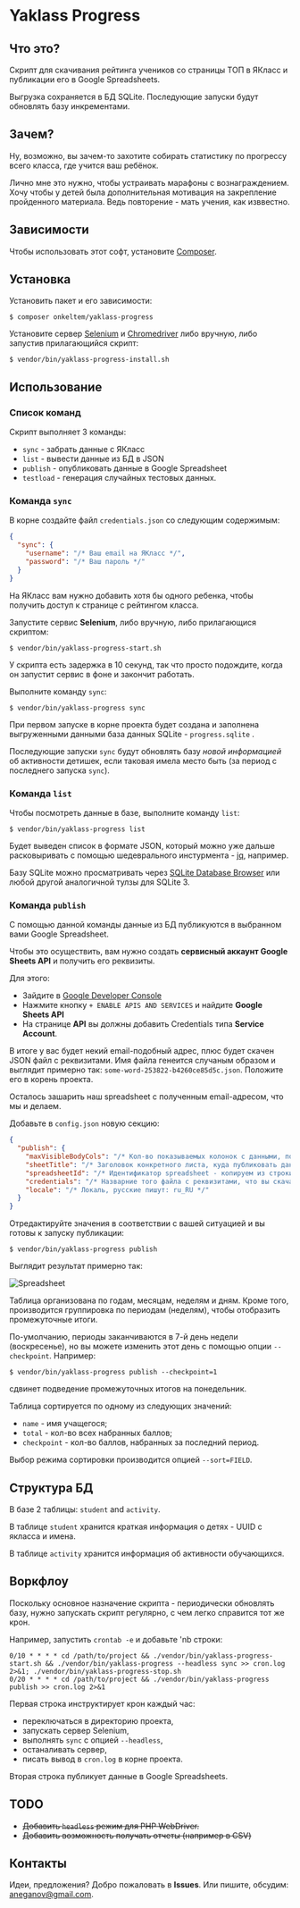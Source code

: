 # Yaklass Progress

## Что это?

Скрипт для скачивания рейтинга учеников со страницы ТОП в ЯКласс и публикации
его в Google Spreadsheets.

Выгрузка сохраняется в БД SQLite. Последующие запуски будут обновлять базу инкрементами.

## Зачем?

Ну, возможно, вы зачем-то захотите собирать статистику по прогрессу всего класса,
где учится ваш ребёнок.

Лично мне это нужно, чтобы устраивать марафоны с вознаграждением. Хочу чтобы
у детей была дополнительная мотивация на закрепление пройденного материала.
Ведь повторение - мать учения, как изввестно.

## Зависимости

Чтобы использовать этот софт, установите [Composer](https://getcomposer.org/).

## Установка

Установить пакет и его зависимости:

```
$ composer onkeltem/yaklass-progress
```

Установите сервер [Selenium](http://selenium-release.storage.googleapis.com/index.html)
и [Chromedriver](https://sites.google.com/a/chromium.org/chromedriver/downloads) либо вручную,
либо запустив прилагающийся скрипт:

```
$ vendor/bin/yaklass-progress-install.sh
```

## Использование

### Список команд

Скрипт выполняет 3 команды:

* `sync` - забрать данные с ЯКласс
* `list` - вывести данные из БД в JSON
* `publish` - опубликовать данные в Google Spreadsheet
* `testload` - генерация случайных тестовых данных.

### Команда `sync`

В корне создайте файл `credentials.json` со следующим содержимым:

```json
{
  "sync": {
    "username": "/* Ваш email на ЯКласс */",
    "password": "/* Ваш пароль */"
  }
}
```

На ЯКласс вам нужно добавить хотя бы одного ребенка, чтобы получить доступ к странице с рейтингом класса.

Запустите сервис **Selenium**, либо вручную, либо прилагающися скриптом:

```
$ vendor/bin/yaklass-progress-start.sh
```

У скрипта есть задержка в 10 секунд, так что просто подождите, когда он запустит сервис в фоне и закончит работать.

Выполните команду `sync`:

```
$ vendor/bin/yaklass-progress sync
```

При первом запуске в корне проекта будет создана и заполнена выгруженными данными база данных
SQLite - `progress.sqlite` .

Последующие запуски `sync` будут обновлять базу *новой информацией* об активности
детишек, если таковая имела место быть (за период с последнего запуска `sync`). 

### Команда `list`

Чтобы посмотреть данные в базе, выполните команду `list`:

```
$ vendor/bin/yaklass-progress list
```

Будет выведен список в формате JSON, который можно уже дальше расковыривать с помощью
шедеврального инстурмента - [jq](https://stedolan.github.io/jq/), например.

Базу SQLite можно просматривать через
[SQLite Database Browser](https://sqlitebrowser.org/) или любой другой аналогичной
тулзы для SQLite 3.

### Команда `publish`

С помощью данной команды данные из БД публикуются в выбранном вами Google Spreadsheet.

Чтобы это осуществить, вам нужно создать **сервисный аккаунт Google Sheets API** и
получить его реквизиты.

Для этого:

* Зайдите в [Google Developer Console](https://console.developers.google.com/)
* Нажмите кнопку `+ ENABLE APIS AND SERVICES` и найдите **Google Sheets API**
* На странице **API** вы должны добавить Credentials типа **Service Account**.

В итоге у вас будет некий email-подобный адрес, плюс будет скачен JSON файл с реквизитами.
Имя файла генеится случаным образом и выглядит примерно так: `some-word-253822-b4260ce85d5c.json`.
Положите его в корень проекта.

Осталось зашарить наш spreadsheet с полученным email-адресом, что мы и делаем.

Добавьте в `config.json` новую секцию:

```json
{
  "publish": {
    "maxVisibleBodyCols": "/* Кол-во показываемых колонок с данными, по-умолчанию: 50 */",
    "sheetTitle": "/* Заголовок конкретного листа, куда публиковать данные */",
    "spreadsheetId": "/* Идентификатор spreadsheet - копируем из строки адреса */",
    "credentials": "/* Назварние того файла с реквизитами, что вы скачали, например: some-word-253822-b4260ce85d5c.json */",
    "locale": "/* Локаль, русские пишут: ru_RU */"
  }
}
```

Отредактируйте значения в соответствии с вашей ситуацией и вы готовы к запуску публикации:

```
$ vendor/bin/yaklass-progress publish
```

Выглядит результат примерно так:

![Spreadsheet](https://i.gyazo.com/e96e34aaa32b2052baa9802a85462b32.png)

Таблица организована по годам, месяцам, неделям и дням.
Кроме того, производится группировка по периодам (неделям), чтобы
отобразить промежуточные итоги.

По-умолчанию, периоды заканчиваются в 7-й день недели (воскресенье),
но вы можете изменить этот день с помощью опции `--checkpoint`. Например:

```
$ vendor/bin/yaklass-progress publish --checkpoint=1
```

сдвинет подведение промежуточных итогов на понедельник.

Таблица сортируется по одному из следующих значений:

* `name` - имя учащегося;
* `total` - кол-во всех набранных баллов;
* `checkpoint` - кол-во баллов, набранных за последний период.

Выбор режима сортировки производится опцией `--sort=FIELD`.

## Структура БД

В базе 2 таблицы: `student` and `activity`.

В таблице `student` хранится краткая информация о детях - UUID с якласса и имена.

В таблице `activity` хранится информация об активности обучающихся.

## Воркфлоу

Поскольку основное назначение скрипта - периодически обновлять базу, нужно
запускать скрипт регулярно, с чем легко справится тот же крон.

Например, запустить `crontab -e` и добавьте 'nb строки:
 
```
0/10 * * * * cd /path/to/project && ./vendor/bin/yaklass-progress-start.sh && ./vendor/bin/yaklass-progress --headless sync >> cron.log 2>&1; ./vendor/bin/yaklass-progress-stop.sh
0/20 * * * * cd /path/to/project && ./vendor/bin/yaklass-progress publish >> cron.log 2>&1
```

Первая строка инструктирует крон каждый час:

* переключаться в директорию проекта,
* запускать сервер Selenium,
* выполнять `sync` с опцией `--headless`,
* останаливать сервер,
* писать вывод в `cron.log` в корне проекта.

Вторая строка публикует данные в Google Spreadsheets.

## TODO

* ~~Добавить `headless` режим для PHP WebDriver.~~
* ~~Добавить возможность получать отчеты (например в CSV)~~

## Контакты

Идеи, предложения? Добро пожаловать в **Issues**. Или пишите, обсудим: aneganov@gmail.com.

